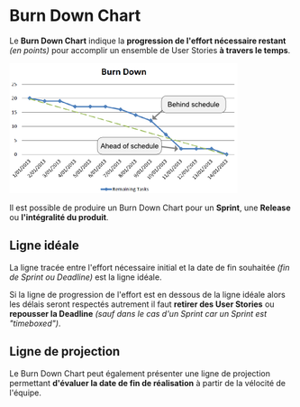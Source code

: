 # Burn Down Chart

Le **Burn Down Chart** indique la **progression de l'effort nécessaire restant** _\(en points\)_ pour accomplir un ensemble de User Stories **à travers le temps**.

![Burn Down Chart](../../.gitbook/assets/image%20%282%29.png)

Il est possible de produire un Burn Down Chart pour un **Sprint**, une **Release** ou **l'intégralité du produit**.

## Ligne idéale

La ligne tracée entre l'effort nécessaire initial et la date de fin souhaitée _\(fin de Sprint ou Deadline\)_ est la ligne idéale.

Si la ligne de progression de l'effort est en dessous de la ligne idéale alors les délais seront respectés autrement il faut **retirer des User Stories** ou **repousser la Deadline** _\(sauf dans le cas d'un Sprint car un Sprint est "timeboxed"\)_.

## **Ligne de projection**

Le Burn Down Chart peut également présenter une ligne de projection permettant **d'évaluer la date de fin de réalisation** à partir de la vélocité de l'équipe.

